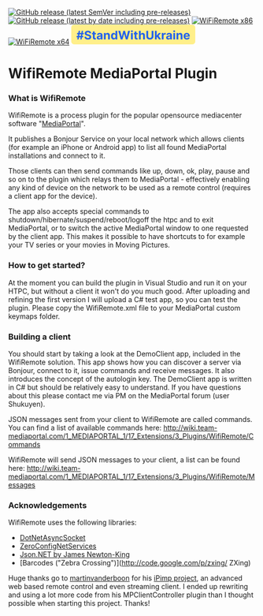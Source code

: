 [![GitHub release (latest SemVer including pre-releases)](https://img.shields.io/github/v/release/MPExtended/WifiRemote?include_prereleases)](https://github.com/MPExtended/WifiRemote/releases)
[![GitHub release (latest by date including pre-releases)](https://img.shields.io/github/downloads-pre/MPExtended/WifiRemote/latest/total?label=release@downloads)](https://github.com/MPExtended/WifiRemote/releases)
[![WiFiRemote x86](https://img.shields.io/badge/WiFiRemote-x86-orange?logo=windows&logoColor=white)](https://github.com/MPExtended/WifiRemote/releases)[![WiFiRemote x64](https://img.shields.io/badge/x64-blue?logoColor=white)](https://github.com/MPExtended/WifiRemote/releases)
[![StandWithUkraine](https://raw.githubusercontent.com/vshymanskyy/StandWithUkraine/main/badges/StandWithUkraine.svg)](https://github.com/vshymanskyy/StandWithUkraine/blob/main/docs/README.md)


# WifiRemote MediaPortal Plugin

### What is WifiRemote
WifiRemote is a process plugin for the popular opensource mediacenter software "[MediaPortal](http://www.team-mediaportal.com)".

It publishes a Bonjour Service on your local network which allows clients (for example an iPhone or Android app) to list all found MediaPortal installations and connect to it.

Those clients can then send commands like up, down, ok, play, pause and so on to the plugin which relays them to MediaPortal - effectively enabling any kind of device on the network to be used as a remote control (requires a client app for the device).

The app also accepts special commands to shutdown/hibernate/suspend/reboot/logoff the htpc and to exit MediaPortal, or to switch the active MediaPortal window to one requested by the client app. This makes it possible to have shortcuts to for example your TV series or your movies in Moving Pictures.


### How to get started?
At the moment you can build the plugin in Visual Studio and run it on your HTPC, but without a client it won't do you much good. After uploading and refining the first version I will upload a C# test app, so you can test the plugin.
Please copy the WifiRemote.xml file to your MediaPortal custom keymaps folder.

### Building a client
You should start by taking a look at the DemoClient app, included in the WifiRemote solution.
This app shows how you can discover a server via Bonjour, connect to it, issue commands and receive messages. It also introduces the concept of the autologin key. The DemoClient app is written in C# but should be relatively easy to understand. If you have questions about this please contact me via PM on the MediaPortal forum (user Shukuyen).

JSON messages sent from your client to WifiRemote are called commands. You can find a list of available commands here:
http://wiki.team-mediaportal.com/1_MEDIAPORTAL_1/17_Extensions/3_Plugins/WifiRemote/Commands

WifiRemote will send JSON messages to your client, a list can be found here:
http://wiki.team-mediaportal.com/1_MEDIAPORTAL_1/17_Extensions/3_Plugins/WifiRemote/Messages


### Acknowledgements
WifiRemote uses the following libraries:
  * [DotNetAsyncSocket](http://code.google.com/p/dotnetasyncsocket/)
  * [ZeroConfigNetServices](http://code.google.com/p/zeroconfignetservices/)
  * [Json.NET by James Newton-King](http://james.newtonking.com/pages/json-net.aspx)
  * [Barcodes ("Zebra Crossing")](http://code.google.com/p/zxing/ ZXing)

Huge thanks go to [martinvanderboon](http://code.google.com/u/martinvanderboon/) for his [iPimp project](http://code.google.com/p/ipimp/), an advanced web based remote control and even streaming client. I ended up rewriting and using a lot more code from his MPClientController plugin than I thought possible when starting this project. Thanks!
